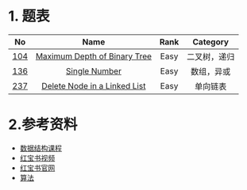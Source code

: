 
# 1. 题表
|  No   | Name  | Rank  | Category |
| ---------- | :-----------:  | :-----------: | :-----------: |
| [104](https://leetcode.com/problems/maximum-depth-of-binary-tree/)  | [Maximum Depth of Binary Tree](https://github.com/lihaotong100/leetcode/tree/master/104.%20Maximum%20Depth%20of%20Binary%20Tree(Easy)) | Easy | 二叉树，递归|
| [136](https://leetcode.com/problems/single-number/)  | [Single Number](https://github.com/lihaotong100/leetcode/tree/master/136.Single%20Number) | Easy | 数组，异或|
| [237](https://leetcode.com/problems/delete-node-in-a-linked-list/)  | [Delete Node in a Linked List](https://github.com/lihaotong100/leetcode/tree/master/237.Delete%20Node%20in%20a%20Linked%20List) | Easy | 单向链表|
# 2.参考资料
* [数据结构课程](https://www.educative.io/courses/data-structures-in-java-an-interview-refresher?aff=K7qB)
* [红宝书视频](https://link.zhihu.com/?target=https%3A//www.youtube.com/watch%3Fv%3D1QZDe28peZk%26list%3DPLRdD1c6QbAqJn0606RlOR6T3yUqFWKwmX)
* [红宝书官网](https://link.zhihu.com/?target=https%3A//algs4.cs.princeton.edu/lectures/)
* [算法](http://jeffe.cs.illinois.edu/teaching/algorithms/)

